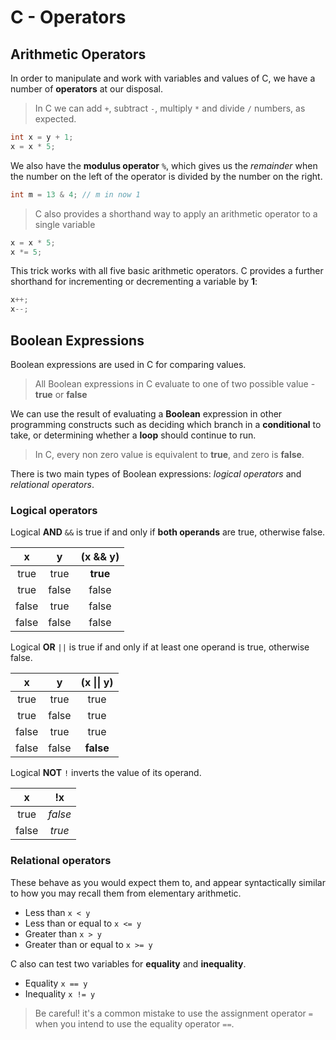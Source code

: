 # C - Operators
## Arithmetic Operators

In order to manipulate and work with variables and values of C, we have a number of **operators** at our disposal.

>In C we can add `+`, subtract `-`, multiply `*` and divide `/` numbers, as expected.

```c
int x = y + 1;
x = x * 5;
```

We also have the **modulus operator** `%`, which gives us the *remainder* when the number on the left of the operator is divided by the number on the right.

```c
int m = 13 & 4; // m in now 1
```

>C also provides a shorthand way to apply an arithmetic operator to a single variable

```c
x = x * 5;
x *= 5;
```

This trick works with all five basic arithmetic operators. C provides a further shorthand for incrementing or decrementing a variable by **1**:

```c
x++;
x--;
```

## Boolean Expressions

Boolean expressions are used in C for comparing values.

> All Boolean expressions in C evaluate to one of two possible value - **true** or **false**

We can use the result of evaluating  a **Boolean** expression in other programming constructs such as deciding which branch in a **conditional** to take, or determining whether a **loop** should continue to run.

> In C, every non zero value is equivalent to **true**, and zero is **false**.

There is two main types of Boolean expressions: *logical operators* and *relational operators*.

### Logical operators
Logical **AND** `&&` is true if and only if **both operands** are true, otherwise false.

|x|y|(x && y)|
|:-:|:-:|:-:|
|true|true|**true**|
|true|false|false|
|false|true|false|
|false|false|false|

Logical **OR** `||` is true if and only if at least one operand is true, otherwise false.

<!-- To prevent text & signs being recognized as markdown, and having its formatting respectively changed (in this case || in the table). Have (\) placed before -->

|x|y|(x \|\|  y)|
|:-:|:-:|:-:|
|true|true|true|
|true|false|true|
|false|true|true|
|false|false|**false**|

Logical **NOT** `!` inverts the value of its operand.

|x|!x|
|:-:|:-:|
|true|*false*|
|false|*true*|

### Relational operators

These behave as you would expect them to, and appear syntactically similar to how you may recall them from elementary arithmetic.

- Less than `x < y`
- Less than or equal to `x <= y`
- Greater than `x > y`
- Greater than or equal to `x >= y`

C also can test two variables for **equality** and **inequality**.

- Equality `x == y`
- Inequality `x != y`

> Be careful! it's a common mistake to use the assignment operator `=` when you intend to use the equality operator `==`.





